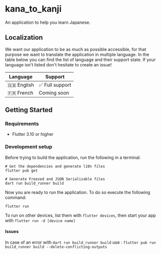 # kana_to_kanji

An application to help you learn Japanese.

## Localization

We want our application to be as much as possible accessible, for that purpose we want
to translate the application in multiple language. In the table below you can find the 
list of language and their support state. If your language isn't listed don't hesitate 
to create an issue!

| Language     | Support        |
|--------------|----------------|
| 🇬🇧 English | ✅ Full support |
| 🇫🇷 French  | Coming soon    |


## Getting Started

### Requirements

- Flutter 3.10 or higher

### Development setup

Before trying to build the application, run the following in a terminal:

```shell
# Get the dependencies and generate l10n files
flutter pub get

# Generate Freezed and JSON Serializable files
dart run build_runner build 
```

Now you are ready to run the application. To do so execute the following command:

```shell
flutter run
```

To run on other devices, list them with `flutter devices`, then start your app with `flutter run -d [device name]`


#### Issues
In case of an error with `dart run build_runner build` use : `flutter pub run build_runner build --delete-conflicting-outputs`